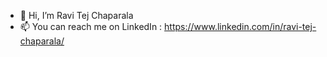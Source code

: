 - 👋 Hi, I’m Ravi Tej Chaparala
- 📫 You can reach me on LinkedIn : https://www.linkedin.com/in/ravi-tej-chaparala/

<!---
Ravi-Tej-Ch/Ravi-Tej-Ch is a ✨ special ✨ repository because its `README.md` (this file) appears on your GitHub profile.
You can click the Preview link to take a look at your changes.
--->
